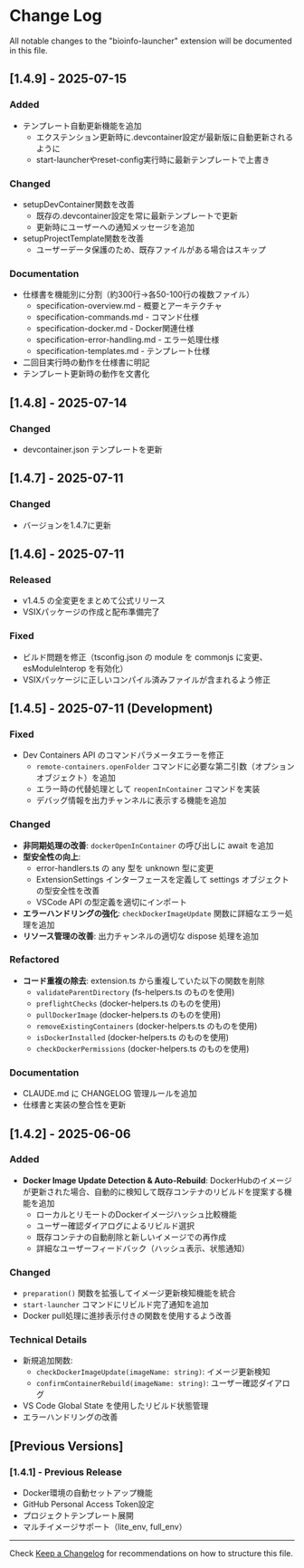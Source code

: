# Change Log

All notable changes to the "bioinfo-launcher" extension will be documented in this file.

## [1.4.9] - 2025-07-15

### Added
- テンプレート自動更新機能を追加
  - エクステンション更新時に.devcontainer設定が最新版に自動更新されるように
  - start-launcherやreset-config実行時に最新テンプレートで上書き

### Changed
- setupDevContainer関数を改善
  - 既存の.devcontainer設定を常に最新テンプレートで更新
  - 更新時にユーザーへの通知メッセージを追加
- setupProjectTemplate関数を改善
  - ユーザーデータ保護のため、既存ファイルがある場合はスキップ

### Documentation
- 仕様書を機能別に分割（約300行→各50-100行の複数ファイル）
  - specification-overview.md - 概要とアーキテクチャ
  - specification-commands.md - コマンド仕様
  - specification-docker.md - Docker関連仕様
  - specification-error-handling.md - エラー処理仕様
  - specification-templates.md - テンプレート仕様
- 二回目実行時の動作を仕様書に明記
- テンプレート更新時の動作を文書化

## [1.4.8] - 2025-07-14

### Changed
- devcontainer.json テンプレートを更新

## [1.4.7] - 2025-07-11

### Changed
- バージョンを1.4.7に更新

## [1.4.6] - 2025-07-11

### Released
- v1.4.5 の全変更をまとめて公式リリース
- VSIXパッケージの作成と配布準備完了

### Fixed
- ビルド問題を修正（tsconfig.json の module を commonjs に変更、esModuleInterop を有効化）
- VSIXパッケージに正しいコンパイル済みファイルが含まれるよう修正

## [1.4.5] - 2025-07-11 (Development)

### Fixed
- Dev Containers API のコマンドパラメータエラーを修正
  - `remote-containers.openFolder` コマンドに必要な第二引数（オプションオブジェクト）を追加
  - エラー時の代替処理として `reopenInContainer` コマンドを実装
  - デバッグ情報を出力チャンネルに表示する機能を追加

### Changed
- **非同期処理の改善**: `dockerOpenInContainer` の呼び出しに await を追加
- **型安全性の向上**:
  - error-handlers.ts の any 型を unknown 型に変更
  - ExtensionSettings インターフェースを定義して settings オブジェクトの型安全性を改善
  - VSCode API の型定義を適切にインポート
- **エラーハンドリングの強化**: `checkDockerImageUpdate` 関数に詳細なエラー処理を追加
- **リソース管理の改善**: 出力チャンネルの適切な dispose 処理を追加

### Refactored
- **コード重複の除去**: extension.ts から重複していた以下の関数を削除
  - `validateParentDirectory` (fs-helpers.ts のものを使用)
  - `preflightChecks` (docker-helpers.ts のものを使用)
  - `pullDockerImage` (docker-helpers.ts のものを使用)
  - `removeExistingContainers` (docker-helpers.ts のものを使用)
  - `isDockerInstalled` (docker-helpers.ts のものを使用)
  - `checkDockerPermissions` (docker-helpers.ts のものを使用)

### Documentation
- CLAUDE.md に CHANGELOG 管理ルールを追加
- 仕様書と実装の整合性を更新

## [1.4.2] - 2025-06-06

### Added
- **Docker Image Update Detection & Auto-Rebuild**: DockerHubのイメージが更新された場合、自動的に検知して既存コンテナのリビルドを提案する機能を追加
  - ローカルとリモートのDockerイメージハッシュ比較機能
  - ユーザー確認ダイアログによるリビルド選択
  - 既存コンテナの自動削除と新しいイメージでの再作成
  - 詳細なユーザーフィードバック（ハッシュ表示、状態通知）

### Changed
- `preparation()` 関数を拡張してイメージ更新検知機能を統合
- `start-launcher` コマンドにリビルド完了通知を追加
- Docker pull処理に進捗表示付きの関数を使用するよう改善

### Technical Details
- 新規追加関数:
  - `checkDockerImageUpdate(imageName: string)`: イメージ更新検知
  - `confirmContainerRebuild(imageName: string)`: ユーザー確認ダイアログ
- VS Code Global State を使用したリビルド状態管理
- エラーハンドリングの改善

## [Previous Versions]

### [1.4.1] - Previous Release
- Docker環境の自動セットアップ機能
- GitHub Personal Access Token設定
- プロジェクトテンプレート展開
- マルチイメージサポート（lite_env, full_env）

---

Check [Keep a Changelog](http://keepachangelog.com/) for recommendations on how to structure this file. 